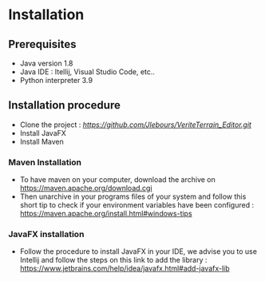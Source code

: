 # Installation

## Prerequisites
* Java version 1.8
* Java IDE : Itellij, Visual Studio Code, etc..
* Python interpreter 3.9

## Installation procedure
* Clone the project : *https://github.com/Jlebours/VeriteTerrain_Editor.git*
* Install JavaFX
* Install Maven 

### Maven Installation
* To have maven on your computer, download the archive on https://maven.apache.org/download.cgi
* Then unarchive in your programs files of your system and follow this short tip to check if your environment variables 
  have been configured : https://maven.apache.org/install.html#windows-tips

### JavaFX installation
* Follow the procedure to install JavaFX in your IDE, we advise you to use Intellij and follow the steps 
  on this link to add the library : https://www.jetbrains.com/help/idea/javafx.html#add-javafx-lib